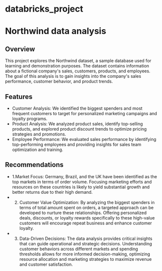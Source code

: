 # databricks_project

# Northwind data analysis

## Overview
This project explores the Northwind dataset, a sample database used for learning and demonstration purposes. The dataset contains information about a fictional company's sales, customers, products, and employees. The goal of this analysis is to gain insights into the company's sales performance, customer behavior, and product trends.

## Features
- Customer Analysis: We identified the biggest spenders and most frequent customers to target for personalized marketing campaigns and loyalty programs.
- Product Analysis: We analyzed product sales, identify top-selling products, and explored product discount trends to optimize pricing strategies and promotions.
- Employee Performance: We evaluated sales performance by identifying top-performing employees and providing insights for sales team optimization and training.

## Recommendations
- 1.Market Focus: Germany, Brazil, and the UK have been identified as the top markets in terms of order volume. Focusing marketing efforts and resources on these countries is likely to yield substantial growth and better returns due to their high demand.
- 2. Customer Value Optimization: By analyzing the biggest spenders in terms of total amount spent on orders, a targeted approach can be developed to nurture these relationships. Offering personalized deals, discounts, or loyalty rewards specifically to these high-value customers will encourage repeat business and enhance customer loyalty.
- 3. Data-Driven Decisions: The data analysis provides critical insights that can guide operational and strategic decisions. Understanding customer behaviors across different markets and spending thresholds allows for more informed decision-making, optimizing resource allocation and marketing strategies to maximize revenue and customer satisfaction.